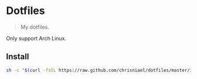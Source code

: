 # Dotfiles

> My dotfiles.

Only support Arch Linux.

## Install

```bash
sh -c "$(curl -fsSL https://raw.github.com/chrisniael/dotfiles/master/install.sh)"
```
